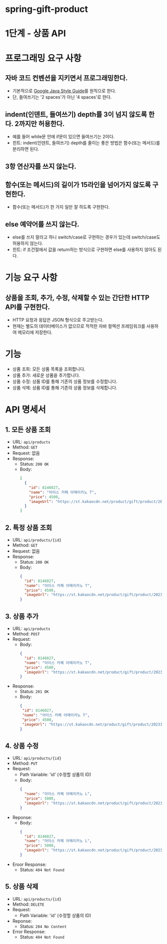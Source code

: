# spring-gift-product

# 1단계 - 상품 API

# 프로그래밍 요구 사항
## 자바 코드 컨벤션을 지키면서 프로그래밍한다.
* 기본적으로 [Google Java Style Guide](https://google.github.io/styleguide/javaguide.html)를 원칙으로 한다.
* 단, 들여쓰기는 '2 spaces'가 아닌 '4 spaces'로 한다.

## indent(인덴트, 들여쓰기) depth를 3이 넘지 않도록 한다. 2까지만 허용한다.
* 예를 들어 while문 안에 if문이 있으면 들여쓰기는 2이다.
* 힌트: indent(인덴트, 들여쓰기) depth를 줄이는 좋은 방법은 함수(또는 메서드)를 분리하면 된다.

## 3항 연산자를 쓰지 않는다.

## 함수(또는 메서드)의 길이가 15라인을 넘어가지 않도록 구현한다.
* 함수(또는 메서드)가 한 가지 일만 잘 하도록 구현한다.

## else 예약어를 쓰지 않는다.
* else를 쓰지 말라고 하니 switch/case로 구현하는 경우가 있는데 switch/case도 허용하지 않는다.
* 힌트: if 조건절에서 값을 return하는 방식으로 구현하면 else를 사용하지 않아도 된다.

# 기능 요구 사항
## 상품을 조회, 추가, 수정, 삭제할 수 있는 간단한 HTTP API를 구현한다.
* HTTP 요청과 응답은 JSON 형식으로 주고받는다.
* 현재는 별도의 데이터베이스가 없으므로 적적한 자바 컬렉션 프레임워크를 사용하여 메모리에 저장한다.

# 기능
* 상품 조회: 모든 상품 목록을 조회합니다.
* 상품 추가: 새로운 상품을 추가합니다.
* 상품 수정: 상품 ID를 통해 기존의 상품 정보를 수정합니다.
* 상품 삭제: 상품 ID를 통해 기존의 상품 정보를 삭제합니다.

# API 명세서
## 1. 모든 상품 조회
* URL: `api/products`
* Method: `GET`
* Request: 없음
* Response:
    - Status: `200 OK`
    - Body:
        ```json
        [
          {
            "id": 8146027,
            "name": "아이스 카페 아메리카노 T",
            "price": 4500,
            "imageUrl": "https://st.kakaocdn.net/product/gift/product/20231010111814_9a667f9eccc943648797925498bdd8a3.jpg"
          }
        ]
        ```

## 2. 특정 상품 조회
* URL: `api/products/{id}`
* Method: `GET`
* Request: 없음
* Response:
    - Status: `200 OK`
    - Body:
        ```json
        {
          "id": 8146027,
          "name": "아이스 카페 아메리카노 T",
          "price": 4500,
          "imageUrl": "https://st.kakaocdn.net/product/gift/product/20231010111814_9a667f9eccc943648797925498bdd8a3.jpg"
        }
        ```

## 3. 상품 추가
* URL: `api/products`
* Method: `POST`
* Request:
    - Body:
        ```json
        {
          "id": 8146027,
          "name": "아이스 카페 아메리카노 T",
          "price": 4500,
          "imageUrl": "https://st.kakaocdn.net/product/gift/product/20231010111814_9a667f9eccc943648797925498bdd8a3.jpg"
        }
        ```
* Response:
    - Status: `201 OK`
    - Body:
         ```json
        {
          "id": 8146027,
          "name": "아이스 카페 아메리카노 T",
          "price": 4500,
          "imageUrl": "https://st.kakaocdn.net/product/gift/product/20231010111814_9a667f9eccc943648797925498bdd8a3.jpg"
        }
        ```

## 4. 상품 수정
* URL: `api/products/{id}`
* Method: `PUT`
* Request:
    - Path Variable: 'id' (수정할 상품의 ID)
    - Body:
        ```json
        {
          "name": "아이스 카페 아메리카노 L",
          "price": 5000,
          "imageUrl": "https://st.kakaocdn.net/product/gift/product/20231010111814_9a667f9eccc943648797925498bdd8a3.jpg"
        }
        ```
* Reponse:
    - Body:
        ```json
        {
          "id": 8146027,
          "name": "아이스 카페 아메리카노 L",
          "price": 5000,
          "imageUrl": "https://st.kakaocdn.net/product/gift/product/20231010111814_9a667f9eccc943648797925498bdd8a3.jpg"
        }
        ```
* Eroor Response:
    - Status: `404 Not Found`

## 5. 상품 삭제
* URL: `api/products/{id}`
* Method: `DELETE`
* Request:
    - Path Variable: 'id' (수정할 상품의 ID)
* Reponse:
    - Status: `204 No Content`
* Error Response:
    - Status: `404 Not Found`